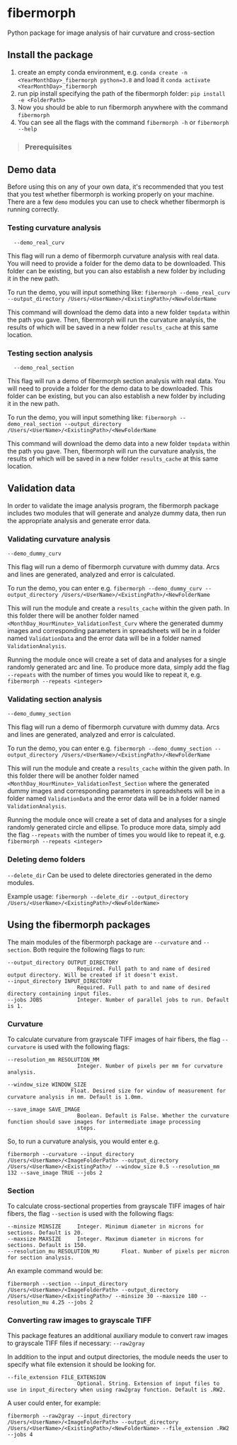 # fibermorph
Python package for image analysis of hair curvature and cross-section

## Install the package

1. create an empty conda environment, e.g. `conda create -n <YearMonthDay>_fibermorph python=3.8` and load it `conda activate <YearMonthDay>_fibermorph`
2. run pip install specifying the path of the fibermorph folder: `pip install -e <FolderPath>`
3. Now you should be able to run fibermorph anywhere with the command `fibermorph`
4. You can see all the flags with the command `fibermorph -h` or `fibermorph --help`


> ### Prerequisites

## Demo data
Before using this on any of your own data, it's recommended that you test that you test whether fibermorph is working properly on your machine. There are a few `demo` modules you can use to check whether fibermorph is running correctly.

### Testing curvature analysis
`  --demo_real_curv`

This flag will run  a demo of fibermorph curvature analysis with real data. You will need to provide a folder for the demo data to be downloaded. This folder can be existing, but you can also establish a new folder by including it in the new path.

To run the demo, you will input something like:
`fibermorph --demo_real_curv --output_directory /Users/<UserName>/<ExistingPath>/<NewFolderName`

This command will download the demo data into a new folder `tmpdata` within the path you gave. Then, fibermorph will run the curvature analysis, the results of which will be saved in a new folder `results_cache` at this same location.

### Testing section analysis

`  --demo_real_section`

This flag will run  a demo of fibermorph section analysis with real data. You will need to provide a folder for the demo data to be downloaded. This folder can be existing, but you can also establish a new folder by including it in the new path.

To run the demo, you will input something like:
`fibermorph --demo_real_section --output_directory /Users/<UserName>/<ExistingPath>/<NewFolderName`

This command will download the demo data into a new folder `tmpdata` within the path you gave. Then, fibermorph will run the curvature analysis, the results of which will be saved in a new folder `results_cache` at this same location.

## Validation data
In order to validate the image analysis program, the fibermorph package includes two modules that will generate and analyze dummy data, then run the appropriate analysis and generate error data.

### Validating curvature analysis
`--demo_dummy_curv`

This flag will run a demo of fibermorph curvature with dummy data. Arcs and lines are generated, analyzed and error is calculated.

To run the demo, you can enter e.g. `fibermorph --demo_dummy_curv --output_directory /Users/<UserName>/<ExistingPath>/<NewFolderName`

This will run the module and create a `results_cache` within the given path. In this folder there will be another folder named `<MonthDay_HourMinute>_ValidationTest_Curv` where the generated dummy images and corresponding parameters in spreadsheets will be in a folder named `ValidationData` and the error data will be in a folder named `ValidationAnalysis`.

Running the module once will create a set of data and analyses for a single randomly generated arc and line. To produce more data, simply add the flag `--repeats`  with the number of times you would like to repeat it, e.g. `fibermorph --repeats <integer>`

### Validating section analysis
`--demo_dummy_section`

This flag will run a demo of fibermorph curvature with dummy data. Arcs and lines are generated, analyzed and error is calculated.

To run the demo, you can enter e.g. `fibermorph --demo_dummy_section --output_directory /Users/<UserName>/<ExistingPath>/<NewFolderName`

This will run the module and create a `results_cache` within the given path. In this folder there will be another folder named `<MonthDay_HourMinute>_ValidationTest_Section` where the generated dummy images and corresponding parameters in spreadsheets will be in a folder named `ValidationData` and the error data will be in a folder named `ValidationAnalysis`.

Running the module once will create a set of data and analyses for a single randomly generated circle and ellipse. To produce more data, simply add the flag `--repeats`  with the number of times you would like to repeat it, e.g. `fibermorph --repeats <integer>`


### Deleting demo folders
`--delete_dir`
Can be used to delete directories generated in the demo modules.

Example usage: `fibermorph --delete_dir --output_directory /Users/<UserName>/<ExistingPath>/<NewFolderName>`

## Using the fibermorph packages
The main modules of the fibermorph package are `--curvature` and `--section`. Both require the following flags to run:

```
--output_directory OUTPUT_DIRECTORY
                      Required. Full path to and name of desired output directory. Will be created if it doesn't exist.
--input_directory INPUT_DIRECTORY
                      Required. Full path to and name of desired directory containing input files.
--jobs JOBS           Integer. Number of parallel jobs to run. Default is 1.
```

### Curvature
To calculate curvature from grayscale TIFF images of hair fibers, the flag `--curvature` is used with the following flags:
```
--resolution_mm RESOLUTION_MM
                      Integer. Number of pixels per mm for curvature analysis.

--window_size WINDOW_SIZE
                    Float. Desired size for window of measurement for curvature analysis in mm. Default is 1.0mm.

--save_image SAVE_IMAGE
                      Boolean. Default is False. Whether the curvature function should save images for intermediate image processing
                      steps.
```

So, to run a curvature analysis, you would enter e.g.
```
fibermorph --curvature --input_directory /Users/<UserName>/<ImageFolderPath> --output_directory /Users/<UserName>/<ExistingPath>/ --window_size 0.5 --resolution_mm 132 --save_image TRUE --jobs 2
```

### Section
To calculate cross-sectional properties from grayscale TIFF images of hair fibers, the flag `--section` is used with the following flags:
```
--minsize MINSIZE     Integer. Minimum diameter in microns for sections. Default is 20.
--maxsize MAXSIZE     Integer. Maximum diameter in microns for sections. Default is 150.
--resolution_mu RESOLUTION_MU       Float. Number of pixels per micron for section analysis.

```

An example command would be:
```
fibermorph --section --input_directory /Users/<UserName>/<ImageFolderPath> --output_directory /Users/<UserName>/<ExistingPath>/ --minsize 30 --maxsize 180 --resolution_mu 4.25 --jobs 2
```


### Converting raw images to grayscale TIFF
This package features an additional auxiliary module to convert raw images to grayscale TIFF files if necessary: `--raw2gray`

In addition to the input and output directories, the module needs the user to specify what file extension it should be looking for.

```
--file_extension FILE_EXTENSION
                      Optional. String. Extension of input files to use in input_directory when using raw2gray function. Default is .RW2.

```

A user could enter, for example:
```
fibermorph --raw2gray --input_directory /Users/<UserName>/<ImageFolderPath> --output_directory /Users/<UserName>/<ExistingPath>/<NewFolderName> --file_extension .RW2 --jobs 4
```
